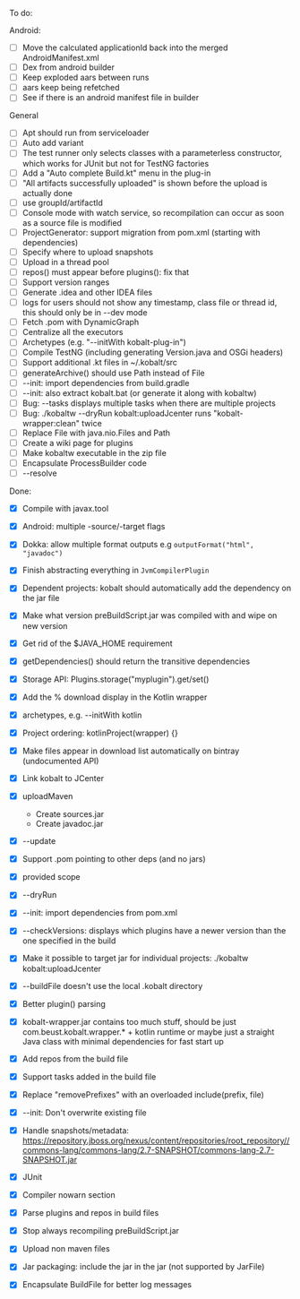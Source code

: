 To do:

Android:

- [ ] Move the calculated applicationId back into the merged AndroidManifest.xml 
- [ ] Dex from android builder
- [ ] Keep exploded aars between runs
- [ ] aars keep being refetched
- [ ] See if there is an android manifest file in builder

General

- [ ] Apt should run from serviceloader
- [ ] Auto add variant
- [ ] The test runner only selects classes with a parameterless constructor, which works for JUnit but not for TestNG
 factories
- [ ] Add a "Auto complete Build.kt" menu in the plug-in
- [ ] "All artifacts successfully uploaded" is shown before the upload is actually done
- [ ] use groupId/artifactId
- [ ] Console mode with watch service, so recompilation can occur as soon as a source file is modified
- [ ] ProjectGenerator: support migration from pom.xml (starting with dependencies)
- [ ] Specify where to upload snapshots
- [ ] Upload in a thread pool
- [ ] repos() must appear before plugins(): fix that
- [ ] Support version ranges
- [ ] Generate .idea and other IDEA files
- [ ] logs for users should not show any timestamp, class file or thread id, this should only be in --dev mode
- [ ] Fetch .pom with DynamicGraph
- [ ] Centralize all the executors
- [ ] Archetypes (e.g. "--initWith kobalt-plug-in")
- [ ] Compile TestNG (including generating Version.java and OSGi headers)
- [ ] Support additional .kt files in ~/.kobalt/src
- [ ] generateArchive() should use Path instead of File
- [ ] --init: import dependencies from build.gradle
- [ ] --init: also extract kobalt.bat (or generate it along with kobaltw)
- [ ] Bug: --tasks displays multiple tasks when there are multiple projects
- [ ] Bug: ./kobaltw --dryRun kobalt:uploadJcenter runs "kobalt-wrapper:clean" twice
- [ ] Replace File with java.nio.Files and Path
- [ ] Create a wiki page for plugins
- [ ] Make kobaltw executable in the zip file
- [ ] Encapsulate ProcessBuilder code
- [ ] --resolve <dep>

Done:

- [x] Compile with javax.tool
- [x] Android: multiple -source/-target flags
- [x] Dokka: allow multiple format outputs e.g `outputFormat("html", "javadoc")`
- [x] Finish abstracting everything in `JvmCompilerPlugin`
- [x] Dependent projects: kobalt should automatically add the dependency on the jar file
- [x] Make what version preBuildScript.jar was compiled with and wipe on new version
- [x] Get rid of the $JAVA_HOME requirement
- [x] getDependencies() should return the transitive dependencies
- [x] Storage API: Plugins.storage("myplugin").get/set()
- [x] Add the % download display in the Kotlin wrapper
- [x] archetypes, e.g. --initWith kotlin
- [x] Project ordering: kotlinProject(wrapper) {}
- [x] Make files appear in download list automatically on bintray (undocumented API)
- [x] Link kobalt to JCenter
- [x] uploadMaven
  + Create sources.jar
  + Create javadoc.jar
- [x] --update
- [x] Support .pom pointing to other deps (and no jars)
- [x] provided scope
- [x] --dryRun
- [x] --init: import dependencies from pom.xml
- [x] --checkVersions: displays which plugins have a newer version than the one specified in the build
- [x] Make it possible to target jar for individual projects: ./kobaltw kobalt:uploadJcenter
- [x] --buildFile doesn't use the local .kobalt directory
- [x] Better plugin() parsing
- [x] kobalt-wrapper.jar contains too much stuff, should be just com.beust.kobalt.wrapper.* + kotlin runtime or maybe
just a straight Java class with minimal dependencies for fast start up
- [x] Add repos from the build file
- [x] Support tasks added in the build file
- [x] Replace "removePrefixes" with an overloaded include(prefix, file)
- [x] --init: Don't overwrite existing file
- [x] Handle snapshots/metadata: https://repository.jboss.org/nexus/content/repositories/root_repository//commons-lang/commons-lang/2.7-SNAPSHOT/commons-lang-2.7-SNAPSHOT.jar
- [x] JUnit
- [x] Compiler nowarn section
- [x] Parse plugins and repos in build files
- [x] Stop always recompiling preBuildScript.jar
- [x] Upload non maven files
- [x] Jar packaging: include the jar in the jar (not supported by JarFile)
- [x] Encapsulate BuildFile for better log messages


